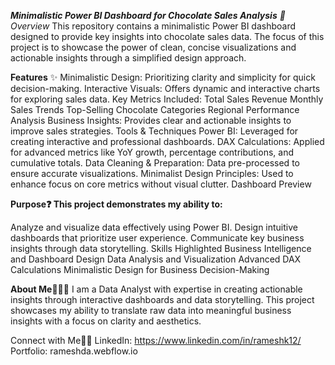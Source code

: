 _**Minimalistic Power BI Dashboard for Chocolate Sales Analysis** 🧠
Overview_
This repository contains a minimalistic Power BI dashboard designed to provide key insights into chocolate sales data. The focus of this project is to showcase the power of clean, concise visualizations and actionable insights through a simplified design approach.

**Features** ✨
Minimalistic Design: Prioritizing clarity and simplicity for quick decision-making.
Interactive Visuals: Offers dynamic and interactive charts for exploring sales data.
Key Metrics Included:
Total Sales Revenue
Monthly Sales Trends
Top-Selling Chocolate Categories
Regional Performance Analysis
Business Insights: Provides clear and actionable insights to improve sales strategies.
Tools & Techniques
Power BI: Leveraged for creating interactive and professional dashboards.
DAX Calculations: Applied for advanced metrics like YoY growth, percentage contributions, and cumulative totals.
Data Cleaning & Preparation: Data pre-processed to ensure accurate visualizations.
Minimalist Design Principles: Used to enhance focus on core metrics without visual clutter.
Dashboard Preview

**Purpose❓
This project demonstrates my ability to:**

Analyze and visualize data effectively using Power BI.
Design intuitive dashboards that prioritize user experience.
Communicate key business insights through data storytelling.
Skills Highlighted
Business Intelligence and Dashboard Design
Data Analysis and Visualization
Advanced DAX Calculations
Minimalistic Design for Business Decision-Making


**About Me**🤷🏻‍♀️
I am a Data Analyst with expertise in creating actionable insights through interactive dashboards and data storytelling. This project showcases my ability to translate raw data into meaningful business insights with a focus on clarity and aesthetics.

Connect with Me🙋‍♀️
LinkedIn: https://www.linkedin.com/in/rameshk12/
Portfolio: rameshda.webflow.io
